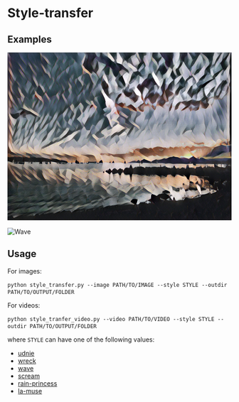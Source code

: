# Style-transfer

## Examples
![Udnie sunset](examples/udnie_senset.jpg)

![Wave](examples/wave.gif)

## Usage

For images:
```
python style_transfer.py --image PATH/TO/IMAGE --style STYLE --outdir PATH/TO/OUTPUT/FOLDER
```

For videos:
```
python style_tranfer_video.py --video PATH/TO/VIDEO --style STYLE --outdir PATH/TO/OUTPUT/FOLDER
```

where `STYLE` can have one of the following values:
- [udnie](https://www.google.com/url?sa=i&source=images&cd=&cad=rja&uact=8&ved=2ahUKEwih1uX1sMbgAhXWGDQIHW_CBaIQjRx6BAgBEAU&url=https%3A%2F%2Fen.wikipedia.org%2Fwiki%2FFile%3AFrancis_Picabia%2C_1913%2C_Udnie_(Young_American_Girl%2C_The_Dance)%2C_oil_on_canvas%2C_290_x_300_cm%2C_Mus%25C3%25A9e_National_d%25E2%2580%2599Art_Moderne%2C_Centre_Georges_Pompidou%2C_Paris..jpg&psig=AOvVaw2SO_0QZKYmgnOu_ISus3T4&ust=1550617083551915)
- [wreck](https://images.fineartamerica.com/images-medium-large-5/the-wreck-of-the-amsterdam-flemish-school.jpg)
- [wave](https://upload.wikimedia.org/wikipedia/commons/a/a5/Tsunami_by_hokusai_19th_century.jpg)
- [scream](https://www.1st-art-gallery.com/frame-preview/16889591.jpg?sku=Unframed&thumb=0&huge=0)
- [rain-princess](https://afremov.com/images/product/RAIN-PRINCESS.jpg)
- [la-muse](https://www.google.com/url?sa=i&source=images&cd=&cad=rja&uact=8&ved=2ahUKEwiv2ba0scbgAhWZFzQIHeD4DuoQjRx6BAgBEAU&url=https%3A%2F%2Fwww.flickr.com%2Fphotos%2Fpeter_withers%2F24516172651&psig=AOvVaw1ysK2ZsSwt_FMVP6hKWxU5&ust=1550617214323763)
